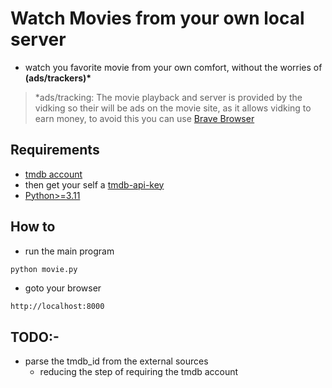 # Watch Movies from your own local server

- watch you favorite movie from your own comfort,
  without the worries of **(ads/trackers)\***

> \*ads/tracking: The movie playback and server is provided by the vidking
> so their will be ads on the movie site, as it allows
> vidking to earn money, to avoid this you can use [Brave Browser](https://brave.com/download/)

## Requirements

- [tmdb account](https://www.themoviedb.org/signup)
- then get your self a [tmdb-api-key](https://www.themoviedb.org/settings/api)
- [Python>=3.11](http://python.org/downloads/)

## How to

- run the main program

```bash
python movie.py
```

- goto your browser

```
http://localhost:8000
```

## TODO:-

- parse the tmdb_id from the external sources
  - reducing the step of requiring the tmdb account
